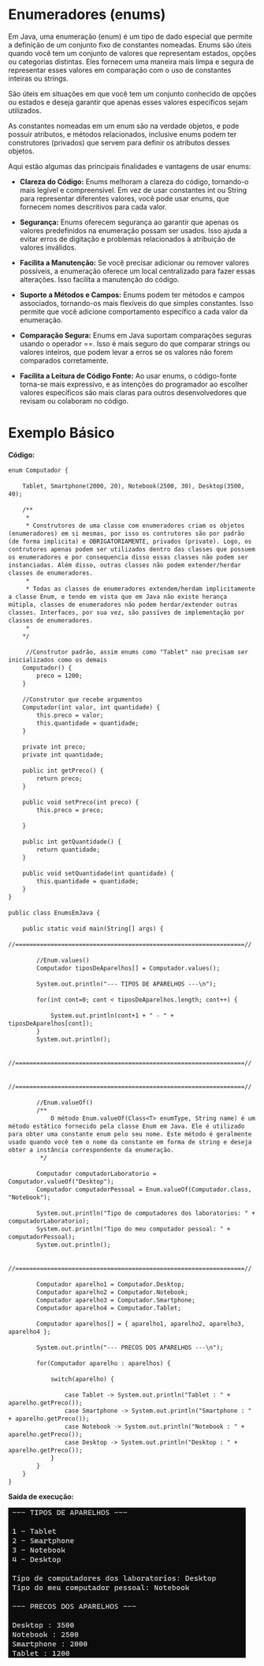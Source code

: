 # Enumeradores (enums)

Em Java, uma enumeração (enum) é um tipo de dado especial que permite a definição de um conjunto fixo de constantes nomeadas. Enums são úteis quando você tem um conjunto de valores que representam estados, opções ou categorias distintas. Eles fornecem uma maneira mais limpa e segura de representar esses valores em comparação com o uso de constantes inteiras ou strings.

São úteis em situações em que você tem um conjunto conhecido de opções ou estados e deseja garantir que apenas esses valores específicos sejam utilizados.

As constantes nomeadas em um enum são na verdade objetos, e pode possuir atributos, e métodos relacionados, inclusive enums podem ter construtores (privados) que servem para definir os atributos desses objetos. 

Aqui estão algumas das principais finalidades e vantagens de usar enums:

* **Clareza do Código:** Enums melhoram a clareza do código, tornando-o mais legível e compreensível. Em vez de usar constantes int ou String para representar diferentes valores, você pode usar enums, que fornecem nomes descritivos para cada valor.

* **Segurança:** Enums oferecem segurança ao garantir que apenas os valores predefinidos na enumeração possam ser usados. Isso ajuda a evitar erros de digitação e problemas relacionados à atribuição de valores inválidos.

* **Facilita a Manutenção:** Se você precisar adicionar ou remover valores possíveis, a enumeração oferece um local centralizado para fazer essas alterações. Isso facilita a manutenção do código.

* **Suporte a Métodos e Campos:** Enums podem ter métodos e campos associados, tornando-os mais flexíveis do que simples constantes. Isso permite que você adicione comportamento específico a cada valor da enumeração.

* **Comparação Segura:** Enums em Java suportam comparações seguras usando o operador ==. Isso é mais seguro do que comparar strings ou valores inteiros, que podem levar a erros se os valores não forem comparados corretamente.

* **Facilita a Leitura de Código Fonte:** Ao usar enums, o código-fonte torna-se mais expressivo, e as intenções do programador ao escolher valores específicos são mais claras para outros desenvolvedores que revisam ou colaboram no código.

# Exemplo Básico

**Código:**

```
enum Computador {

    Tablet, Smartphone(2000, 20), Notebook(2500, 30), Desktop(3500, 40);

    /**
     * 
     * Construtores de uma classe com enumeradores criam os objetos (enumeradores) em si mesmas, por isso os contrutores são por padrão (de forma implicita) e OBRIGATORIAMENTE, privados (private). Logo, os contrutores apenas podem ser utilizados dentro das classes que possuem os enumeradores e por consequencia disso essas classes não podem ser instanciadas. Além disso, outras classes não podem extender/herdar classes de enumeradores.
     * 
     * Todas as classes de enumeradores extendem/herdam implicitamente a classe Enum, e tendo em vista que em Java não existe herança mútipla, classes de enumeradores não podem herdar/extender outras classes. Interfaces, por sua vez, são passíves de implementação por classes de enumeradores.
     * 
    */
    
     //Construtor padrão, assim enums como "Tablet" nao precisam ser inicializados como os demais
    Computador() {
        preco = 1200;
    }

    //Construtor que recebe argumentos
    Computador(int valor, int quantidade) {
        this.preco = valor;
        this.quantidade = quantidade;
    }

    private int preco;
    private int quantidade;

    public int getPreco() {
        return preco;
    }

    public void setPreco(int preco) {
        this.preco = preco;
        
    }

    public int getQuantidade() {
        return quantidade;
    }

    public void setQuantidade(int quantidade) {
        this.quantidade = quantidade;
    }
}

public class EnumsEmJava {

    public static void main(String[] args) {
        //=================================================================//

        //Enum.values()
        Computador tiposDeAparelhos[] = Computador.values();

        System.out.println("--- TIPOS DE APARELHOS ---\n");

        for(int cont=0; cont < tiposDeAparelhos.length; cont++) {

            System.out.println(cont+1 + " - " + tiposDeAparelhos[cont]);
        }
        System.out.println();

        //=================================================================//

        //=================================================================//

        //Enum.valueOf()
        /**
            O método Enum.valueOf(Class<T> enumType, String name) é um método estático fornecido pela classe Enum em Java. Ele é utilizado para obter uma constante enum pelo seu nome. Este método é geralmente usado quando você tem o nome da constante em forma de string e deseja obter a instância correspondente da enumeração.
         */

        Computador computadorLaboratorio = Computador.valueOf("Desktop");
        Computador computadorPessoal = Enum.valueOf(Computador.class, "Notebook");

        System.out.println("Tipo de computadores dos laboratorios: " + computadorLaboratorio);
        System.out.println("Tipo do meu computador pessoal: " + computadorPessoal);
        System.out.println();

        //=================================================================//

        Computador aparelho1 = Computador.Desktop;
        Computador aparelho2 = Computador.Notebook;
        Computador aparelho3 = Computador.Smartphone;
        Computador aparelho4 = Computador.Tablet;

        Computador aparelhos[] = { aparelho1, aparelho2, aparelho3, aparelho4 };

        System.out.println("--- PRECOS DOS APARELHOS ---\n");

        for(Computador aparelho : aparelhos) {
            
            switch(aparelho) {
                
                case Tablet -> System.out.println("Tablet : " + aparelho.getPreco());
                case Smartphone -> System.out.println("Smartphone : " + aparelho.getPreco());
                case Notebook -> System.out.println("Notebook : " + aparelho.getPreco());
                case Desktop -> System.out.println("Desktop : " + aparelho.getPreco());
            }
        }
    }
}
```

**Saída de execução:**

![](images/enumeration-output.png)